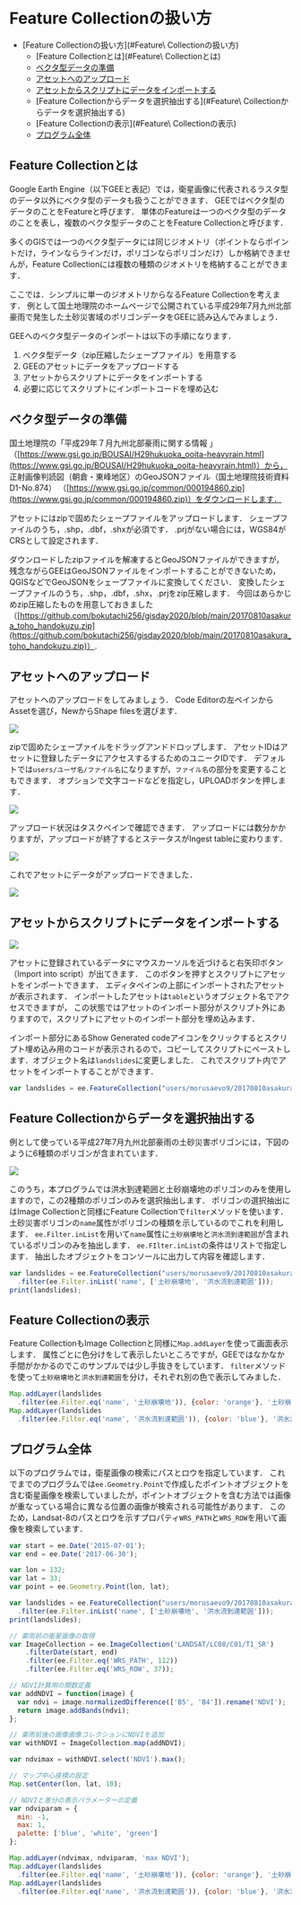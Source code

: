# Feature Collectionの扱い方
<!-- TOC depthFrom:1 depthTo:6 withLinks:1 updateOnSave:1 orderedList:0 -->

- [Feature Collectionの扱い方](#Feature\ Collectionの扱い方)
	- [Feature Collectionとは](#Feature\ Collectionとは)
	- [ベクタ型データの準備](#ベクタ型データの準備)
	- [アセットへのアップロード](#アセットへのアップロード)
	- [アセットからスクリプトにデータをインポートする](#アセットからスクリプトにデータをインポートする)
	- [Feature Collectionからデータを選択抽出する](#Feature\ Collectionからデータを選択抽出する)
	- [Feature Collectionの表示](#Feature\ Collectionの表示)
	- [プログラム全体](#プログラム全体)

<!-- /TOC -->


## Feature Collectionとは
Google Earth Engine（以下GEEと表記）では，衛星画像に代表されるラスタ型のデータ以外にベクタ型のデータも扱うことができます．
GEEではベクタ型のデータのことをFeatureと呼びます．
単体のFeatureは一つのベクタ型のデータのことを表し，複数のベクタ型データのことをFeature Collectionと呼びます．

多くのGISでは一つのベクタ型データには同じジオメトリ（ポイントならポイントだけ，ラインならラインだけ，ポリゴンならポリゴンだけ）しか格納できませんが，Feature Collectionには複数の種類のジオメトリを格納することができます．

ここでは．シンプルに単一のジオメトリからなるFeature Collectionを考えます．
例として国土地理院のホームページで公開されている平成29年7月九州北部豪雨で発生した土砂災害域のポリゴンデータをGEEに読み込んでみましょう．

GEEへのベクタ型データのインポートは以下の手順になります．

1. ベクタ型データ（zip圧縮したシェープファイル）を用意する
2. GEEのアセットにデータをアップロードする
3. アセットからスクリプトにデータをインポートする
4. 必要に応じてスクリプトにインポートコードを埋め込む

## ベクタ型データの準備
国土地理院の「平成29年７月九州北部豪雨に関する情報
」（[https://www.gsi.go.jp/BOUSAI/H29hukuoka_ooita-heavyrain.html](https://www.gsi.go.jp/BOUSAI/H29hukuoka_ooita-heavyrain.html)）から，
正射画像判読図（朝倉・東峰地区）のGeoJSONファイル（国土地理院技術資料 D1-No.874）
（[https://www.gsi.go.jp/common/000194860.zip](https://www.gsi.go.jp/common/000194860.zip)）をダウンロードします．

アセットにはzipで固めたシェープファイルをアップロードします．
シェープファイルのうち，.shp，.dbf，.shxが必須です．
.prjがない場合には，WGS84がCRSとして設定されます．

ダウンロードしたzipファイルを解凍するとGeoJSONファイルができますが，
残念ながらGEEはGeoJSONファイルをインポートすることができないため，
QGISなどでGeoJSONをシェープファイルに変換してください．
変換したシェープファイルのうち，.shp，.dbf，.shx，.prjをzip圧縮します．
今回はあらかじめzip圧縮したものを用意しておきました（[https://github.com/bokutachi256/gisday2020/blob/main/20170810asakura_toho_handokuzu.zip](https://github.com/bokutachi256/gisday2020/blob/main/20170810asakura_toho_handokuzu.zip)）.

## アセットへのアップロード

アセットへのアップロードをしてみましょう．
Code Editorの左ペインからAssetを選び，NewからShape filesを選びます．

![](images/585e75d5cb85f1a5814408a744867999.png)

zipで固めたシェープァイルをドラッグアンドドロップします．
アセットIDはアセットに登録したデータにアクセスするするためのユニークIDです．
デフォルトでは`users/ユーザ名/ファイル名`になりますが，`ファイル名`の部分を変更することもできます．
オプションで文字コードなどを指定し，UPLOADボタンを押します．

![](images/12dd006129fb140cacd57ea23ccaa181.png)

アップロード状況はタスクペインで確認できます．
アップロードには数分かかりますが，アップロードが終了するとステータスがIngest tableに変わります．

![](images/d0b5bae114cdb24e23a3fa3da41e761d.png)

これでアセットにデータがアップロードできました．

![](images/6266f09aff3dea6329b3ad24b387e4cf.png)

## アセットからスクリプトにデータをインポートする

![](images/4ea8663f9620a214e3aacd330721f3de.png)

アセットに登録されているデータにマウスカーソルを近づけると右矢印ボタン（Import into script）が出てきます．
このボタンを押すとスクリプトにアセットをインポートできます．
エディタペインの上部にインポートされたアセットが表示されます．
インポートしたアセットは`table`というオブジェクト名でアクセスできますが，
この状態ではアセットのインポート部分がスクリプト外にありますので，スクリプトにアセットのインポート部分を埋め込みます．

インポート部分にあるShow Generated codeアイコンをクリックするとスクリプト埋め込み用のコードが表示されるので，コピーしてスクリプトにペーストします．オブジェクト名は`landslides`に変更しました．
これでスクリプト内でアセットをインポートすることができます．

```javascript
var landslides = ee.FeatureCollection("users/morusaevo9/20170810asakura_toho_handokuzu");
```

## Feature Collectionからデータを選択抽出する

例として使っている平成27年7月九州北部豪雨の土砂災害ポリゴンには，下図のように6種類のポリゴンが含まれています．

![](images/480386d9e133150c35c338f1cde36efa.png)

このうち，本プログラムでは洪水到達範囲と土砂崩壊地のポリゴンのみを使用しますので，この2種類のポリゴンのみを選択抽出します．
ポリゴンの選択抽出にはImage Collectionと同様にFeature Collectionで`filter`メソッドを使います．
土砂災害ポリゴンの`name`属性がポリゴンの種類を示しているのでこれを利用します．
`ee.Filter.inList`を用いて`name`属性に`土砂崩壊地`と`洪水流到達範囲`が含まれているポリゴンのみを抽出します．
`ee.FIlter.inList`の条件はリストで指定します．
抽出したオブジェクトをコンソールに出力して内容を確認します．

```javascript
var landslides = ee.FeatureCollection("users/morusaevo9/20170810asakura_toho_handokuzu")
  .filter(ee.Filter.inList('name', ['土砂崩壊地', '洪水流到達範囲']));
print(landslides);
```

## Feature Collectionの表示

Feature CollectionもImage Collectionと同様に`Map.addLayer`を使って画面表示します．
属性ごとに色分けをして表示したいところですが，GEEではなかなか手間がかかるのでこのサンプルでは少し手抜きをしています．
`filter`メソッドを使って`土砂崩壊地`と`洪水到達範囲`を分け，それぞれ別の色で表示してみました．

```javascript
Map.addLayer(landslides
  .filter(ee.Filter.eq('name', '土砂崩壊地')), {color: 'orange'}, '土砂崩壊地');
Map.addLayer(landslides
  .filter(ee.Filter.eq('name', '洪水流到達範囲')), {color: 'blue'}, '洪水流到達範囲');
```

## プログラム全体

以下のプログラムでは，衛星画像の検索にパスとロウを指定しています．
これでまでのプログラムでは`ee.Geometry.Point`で作成したポイントオブジェクトを含む衛星画像を検索していましたが，ポイントオブジェクトを含む方法では画像が重なっている場合に異なる位置の画像が検索される可能性があります．
このため，Landsat-8のパスとロウを示すプロパティ`WRS_PATH`と`WRS_ROW`を用いて画像を検索しています．

```javascript
var start = ee.Date('2015-07-01');
var end = ee.Date('2017-06-30');

var lon = 132;
var lat = 33;
var point = ee.Geometry.Point(lon, lat);

var landslides = ee.FeatureCollection("users/morusaevo9/20170810asakura_toho_handokuzu")
  .filter(ee.Filter.inList('name', ['土砂崩壊地', '洪水流到達範囲']));
print(landslides);

// 豪雨前の衛星画像の取得
var ImageCollection = ee.ImageCollection('LANDSAT/LC08/C01/T1_SR')
    .filterDate(start, end)
    .filter(ee.Filter.eq('WRS_PATH', 112))
    .filter(ee.Filter.eq('WRS_ROW', 37));

// NDVI計算用の関数定義
var addNDVI = function(image) {
  var ndvi = image.normalizedDifference(['B5', 'B4']).rename('NDVI');
  return image.addBands(ndvi);
};

// 豪雨前後の画像画像コレクションにNDVIを追加
var withNDVI = ImageCollection.map(addNDVI);

var ndvimax = withNDVI.select('NDVI').max();

// マップ中心座標の設定
Map.setCenter(lon, lat, 10);

// NDVIと差分の表示パラメーターの定義
var ndviparam = {
  min: -1,
  max: 1,
  palette: ['blue', 'white', 'green']
};

Map.addLayer(ndvimax, ndviparam, 'max NDVI');
Map.addLayer(landslides
  .filter(ee.Filter.eq('name', '土砂崩壊地')), {color: 'orange'}, '土砂崩壊地');
Map.addLayer(landslides
  .filter(ee.Filter.eq('name', '洪水流到達範囲')), {color: 'blue'}, '洪水流到達範囲');

```

